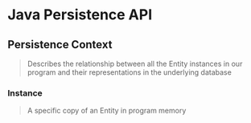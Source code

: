 # Java Persistence API 

## Persistence Context 
> Describes the relationship between all the Entity instances in our program and their representations in the underlying database

### Instance
> A specific copy of an Entity in program memory

